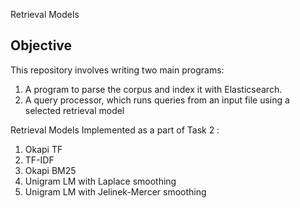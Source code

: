 
Retrieval Models

## Objective

This repository involves writing two main programs:

1. A program to parse the corpus and index it with Elasticsearch.
2. A query processor, which runs queries from an input file using a selected retrieval model

Retrieval Models Implemented as a part of Task 2 :
1. Okapi TF
2. TF-IDF
3. Okapi BM25
4. Unigram LM with Laplace smoothing
5. Unigram LM with Jelinek-Mercer smoothing

